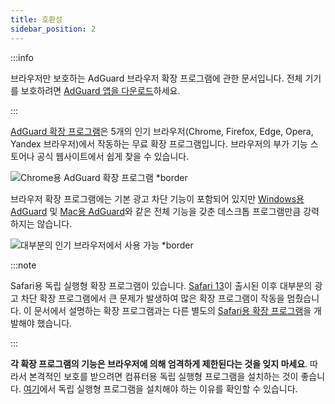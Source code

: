 ```yaml
---
title: 호환성
sidebar_position: 2
---
```


:::info

브라우저만 보호하는 AdGuard 브라우저 확장 프로그램에 관한 문서입니다. 전체 기기를 보호하려면 [AdGuard 앱을 다운로드](https://agrd.io/download-kb-adblock)하세요.

:::

[AdGuard 확장 프로그램](https://adguard.com/adguard-browser-extension/overview.html)은 5개의 인기 브라우저(Chrome, Firefox, Edge, Opera, Yandex 브라우저)에서 작동하는 무료 확장 프로그램입니다. 브라우저의 부가 기능 스토어나 공식 웹사이트에서 쉽게 찾을 수 있습니다.

![Chrome용 AdGuard 확장 프로그램 \*border](https://cdn.adtidy.org/content/Kb/ad_blocker/browser_extension/ad_blocker_browser_extension_overview.png)

브라우저 확장 프로그램에는 기본 광고 차단 기능이 포함되어 있지만 [Windows용 AdGuard](/adguard-for-windows/features/home-screen) 및 [Mac용 AdGuard](/adguard-for-mac/features/main)와 같은 전체 기능을 갖춘 데스크톱 프로그램만큼 강력하지는 않습니다.

![대부분의 인기 브라우저에서 사용 가능 \*border](https://cdn.adtidy.org/content/Kb/ad_blocker/browser_extension/ad_blocker_browser_extension_availability.png)

:::note

Safari용 독립 실행형 확장 프로그램이 있습니다. [Safari 13](https://adguard.com/en/blog/adguard-safari-1-5.html)이 출시된 이후 대부분의 광고 차단 확장 프로그램에서 큰 문제가 발생하여 많은 확장 프로그램이 작동을 멈췄습니다. 이 문서에서 설명하는 확장 프로그램과는 다른 별도의 [Safari용 확장 프로그램](/adguard-for-safari/features/general)을 개발해야 했습니다.

:::

**각 확장 프로그램의 기능은 브라우저에 의해 엄격하게 제한된다는 것을 잊지 마세요**. 따라서 본격적인 보호를 받으려면 컴퓨터용 독립 실행형 프로그램을 설치하는 것이 좋습니다. [여기](/adguard-browser-extension/comparison-standalone)에서 독립 실행형 프로그램을 설치해야 하는 이유를 확인할 수 있습니다.
